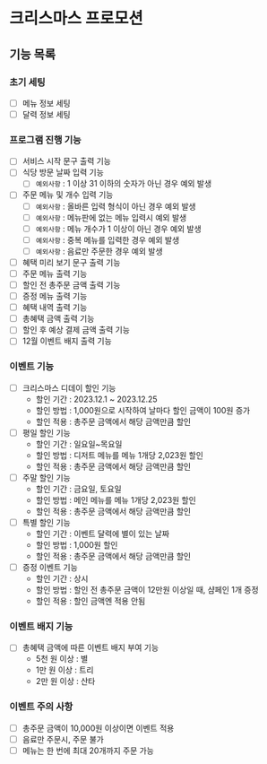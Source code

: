 # 크리스마스 프로모션

## 기능 목록

### 초기 세팅
- [ ] 메뉴 정보 세팅
- [ ] 달력 정보 세팅

### 프로그램 진행 기능
- [ ] 서비스 시작 문구 출력 기능
- [ ] 식당 방문 날짜 입력 기능
  - [ ] `예외사항` : 1 이상 31 이하의 숫자가 아닌 경우 예외 발생
- [ ] 주문 메뉴 및 개수 입력 기능
  - [ ] `예외사항` : 올바른 입력 형식이 아닌 경우 예외 발생
  - [ ] `예외사항` : 메뉴판에 없는 메뉴 입력시 예외 발생
  - [ ] `예외사항` : 메뉴 개수가 1 이상이 아닌 경우 예외 발생
  - [ ] `예외사항` : 중복 메뉴를 입력한 경우 예외 발생
  - [ ] `예외사항` : 음료만 주문한 경우 예외 발생
- [ ] 혜택 미리 보기 문구 출력 기능
- [ ] 주문 메뉴 출력 기능
- [ ] 할인 전 총주문 금액 출력 기능
- [ ] 증정 메뉴 출력 기능
- [ ] 혜택 내역 출력 기능
- [ ] 총혜택 금액 출력 기능
- [ ] 할인 후 예상 결제 금액 출력 기능
- [ ] 12월 이벤트 배지 출력 기능
 
### 이벤트 기능
- [ ] 크리스마스 디데이 할인 기능
  - 할인 기간 : 2023.12.1 ~ 2023.12.25
  - 할인 방법 : 1,000원으로 시작하여 날마다 할인 금액이 100원 증가
  - 할인 적용 : 총주문 금액에서 해당 금액만큼 할인
- [ ] 평일 할인 기능
  - 할인 기간 : 일요일~목요일
  - 할인 방법 : 디저트 메뉴를 메뉴 1개당 2,023원 할인
  - 할인 적용 : 총주문 금액에서 해당 금액만큼 할인
- [ ] 주말 할인 기능
  - 할인 기간 : 금요일, 토요일
  - 할인 방법 : 메인 메뉴를 메뉴 1개당 2,023원 할인
  - 할인 적용 : 총주문 금액에서 해당 금액만큼 할인
- [ ] 특별 할인 기능
  - 할인 기간 : 이벤트 달력에 별이 있는 날짜
  - 할인 방법 : 1,000원 할인
  - 할인 적용 : 총주문 금액에서 해당 금액만큼 할인
- [ ] 증정 이벤트 기능
  - 할인 기간 : 상시
  - 할인 방법 : 할인 전 총주문 금액이 12만원 이상일 때, 샴페인 1개 증정
  - 할인 적용 : 할인 금액엔 적용 안됨

### 이벤트 배지 기능
- [ ] 총혜택 금액에 따른 이벤트 배지 부여 기능
  - 5천 원 이상 : 별
  - 1만 원 이상 : 트리
  - 2만 원 이상 : 산타

### 이벤트 주의 사항
- [ ] 총주문 금액이 10,000원 이상이면 이벤트 적용
- [ ] 음료만 주문시, 주문 불가
- [ ] 메뉴는 한 번에 최대 20개까지 주문 가능